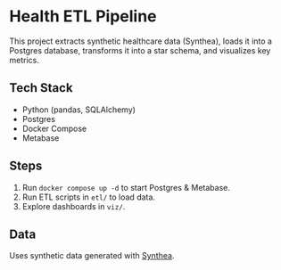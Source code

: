 # Health ETL Pipeline

This project extracts synthetic healthcare data (Synthea), loads it into a Postgres database, transforms it into a star schema, and visualizes key metrics.

## Tech Stack
- Python (pandas, SQLAlchemy)
- Postgres
- Docker Compose
- Metabase

## Steps
1. Run `docker compose up -d` to start Postgres & Metabase.
2. Run ETL scripts in `etl/` to load data.
3. Explore dashboards in `viz/`.

## Data
Uses synthetic data generated with [Synthea](https://synthetichealth.github.io/synthea/).
